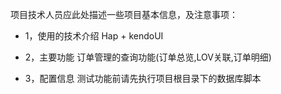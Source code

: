 项目技术人员应此处描述一些项目基本信息，及注意事项：

* 1，使用的技术介绍
	Hap + kendoUI

* 2，主要功能
	订单管理的查询功能(订单总览,LOV关联,订单明细)

* 3，配置信息
	测试功能前请先执行项目根目录下的数据库脚本